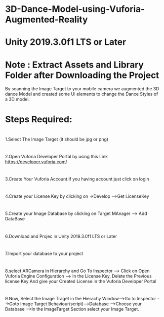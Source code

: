 # 3D-Dance-Model-using-Vuforia-Augmented-Reality
# Unity 2019.3.0f1 LTS or Later
# Note : Extract Assets and Library Folder after Downloading the Project
By scanning the Image Target to your mobile camera we augmented the 3D dance Model and created some UI elements to change the Dance Styles of a 3D model.
# Steps Required:
#  
1.Select The  Image Target (it should be jpg or png) 
#  
2.Open Vuforia Developer Portal by using this Link https://developer.vuforia.com/
# 
3.Create Your Vuforia Account.If you having account just click on login
#
4.Create your License Key by clicking on ->Develop -->Get LicenseKey
# 
5.Create your Image Database by clicking on Target MAnager --> Add DataBase
#
6.Download and Projec in Unity 2019.3.0f1 LTS or Later
# 
7.Import your database to your project 
#
8.select ARCamera in Hierarchy and Go To Inspector --> Click on Open Vuforia Engine Configuration --> In the License Key, Delete the Previous license Key And give your Created License in the Vuforia Developer Portal
#
9.Now, Select the Image Traget in the Hierachy Window-->Go to Inspector -->Goto Image Target Behaviour(script)-->Database -->Choose your Database -->In the ImageTarget Section select your Image Target.

